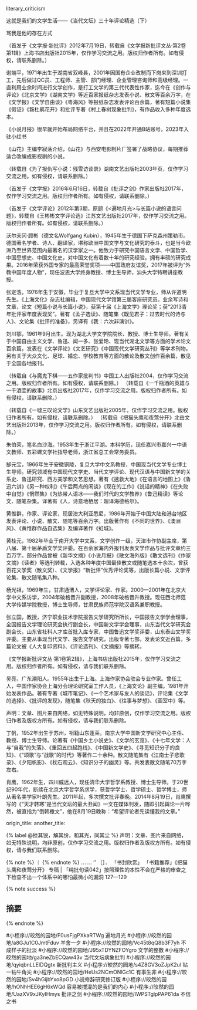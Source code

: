 
literary_criticism

这就是我们的文学生活——《当代文坛》三十年评论精选（下）

骂我是他的存在方式

（首发于《文学报·新批评》2012年7月19日，转载自《文学报新批评文丛·第2卷第1辑》上海书店出版社2015年，仅作学习交流之用。版权归作者所有。如有侵权，请联系删除。）

谢端平，1971年出生于湖南省双峰县，2001年因国有企业改制而下岗来到深圳打工，先后做过QC员、工程师、主管、部门经理、企业管理咨询师和高级经理。一直利用业余时间进行文学创作，是打工文学的第三代代表性作家，迄今在《创作与评论》《北京文学》《湖南文学》等近百家报纸杂志发表小说、散文等百余万字，在《文学报》《文学自由谈》《粤海风》等报纸杂志发表评论百余篇，著有短篇小说集《假证》《簕杜鹃花开》和批评专著《村上春树现象批判》，有作品收入多种年度选本。

《小说月报》很早就开始布局网络平台，并且在2022年开通B站账号，2023年入驻小红书

《山花》主编李寂荡介绍，《山花》与西安电影制片厂签署了战略协议，每期推荐适合改编成影视剧的小说。

（转载自《为了报仇写小说：残雪访谈录》湖南文艺出版社2003年页，仅作学习交流之用。如有侵权，请联系删除。）

（首发于《文学报》2016年6月16日，转载自《批评之剑》作家出版社2017年，仅作学习交流之用。版权归作者所有。如有侵权，请联系删除。）

（首发于《文学评论》2012年第3期，原题《<遍地月光>与长篇小说的语言问题》，转载自《王彬彬文学评论选》江苏文艺出版社2017年，仅作学习交流之用。版权归作者所有。如有侵权，请联系删除。）

沃尔夫冈·顾彬（德文名Wolfgang Kubin），1945年生于德国下萨克森州策勒市。德国著名学者、诗人、翻译家，堪称欧洲中国文学与文化研究的泰斗，也是当今欧洲乃至世界范围内最著名的汉学家之一。他致力于研究中国语言文学、中国哲学、中国思想史、中国文化史，对中国文化有着数十年的研究经验，拥有丰硕的研究成果。2016年荣获外国专家的最高荣誉奖项——中国政府友谊奖，2017年被评为“外教中国年度人物”，现任波恩大学终身教授、博士生导师，汕头大学特聘讲座教授。

张定浩，1976年生于安徽，毕业于复旦大学中文系现当代文学专业，师从许道明先生。《上海文化》杂志社编辑，中国现代文学馆第三届客座研究员。业余写诗和文章，论文《短篇小说与长篇小说》，获第十届《上海文学》理论奖；获“2013青年批评家年度表现奖”。著有《孟子选读》、随笔集《既见君子：过去时代的诗与人》、文论集《批评的准备》，另译有《我：六次非演讲》。

刘川鄂，1961年9月出生。现为湖北大学文学院院长、教授、博士生导师。著有关于中国自由主义文学、鲁迅、闻一多、张爱玲、现当代湖北文学等方面的学术论文百余篇，发表在《文学评论》《文艺研究》《中国现代文学研究丛刊》等学术刊物。另有关于大众文化、足球、婚恋、学校教育等方面的散论及散文创作百余篇，散见于全国各地报刊。

（转载自《与魔鬼下棋——五作家批判书》中国工人出版社2004，仅作学习交流之用。版权归作者所有。如有侵权，请联系删除。）
（转载自《一千瓶酒的英雄与一千酒壶的故事》北京出版社2017年，仅作学习交流之用。版权归作者所有。如有侵权，请联系删除。）

（转载自《一嘘三叹论文学》山东文艺出版社2005年，仅作学习交流之用。版权归作者所有。如有侵权，请联系删除。）
（转载自《把猫头鹰和夜莺分开》北岳文艺出版社2013年，仅作学习交流之用。版权归作者所有。如有侵权，请联系删除。）

朱伯荣，笔名白沙海。1953年生于浙江平湖。本科学历，现任嘉兴市嘉兴一中语文教师、五彩螺文学社指导老师，浙江省总工会常务委员。

郜元宝，1966年生于安徽铜陵，复旦大学中文系教授，中国现当代文学专业博士生导师。研究领域有中国现代文学史、当代文学评论、现代汉语与中国新文学的关系史、鲁迅研究、西方美学和文艺思想。著有《拯救大地》《在语言的地图上》《鲁迅六讲》《另一种权利》《午后两点的闲谈》《现在的工作》《说话的精神》《在失败中自觉》《惘然集》《为热带人语冰——我们时代的文学教养》《鲁迅精读》等论文、随笔杂集。译著有《人，诗意地栖居：超译海德格尔》。

黄惟群，作家、评论家，现居澳大利亚悉尼，1986年开始于中国大陆和港台地区发表评论、小说、散文、随笔等百余万字。出版著作有《不同的世界》、《澳洲风》、《黄惟群作品自选集》及编译著作《虹城》。

黄桂元，1982年毕业于南开大学中文系，文学创作一级，天津市作协副主席，第八届、第十届茅盾文学奖评委。在百余家海内外报刊发表文学作品与批评文章约三百万字。部分作品曾被《新华文摘》《小说月报》《散文海外版》《散文选刊》《作家文摘》《读者》等选刊转载，入选各种年度中国最佳散文或随笔选本十余次，曾获百花文学奖（散文奖）、《文学报》“新批评”优秀评论奖等，出版长篇小说、文学评论集、散文随笔集八种。

杨光祖，1969年生，甘肃通渭人，文学评论家、作家。2000—2001年在北京大学中文系访学，2004年破格晋升副教授，2008年破格晋升教授。现任西北师范大学传媒学院教授，博士生导师，甘肃民族师范学院汉语系兼职教授。

张立国，教授，济宁职业技术学院报告文学研究所所长，中国报告文学学会理事，全国报告文学理论研究会执行副会长，中国新文学学会理事，山东当代文学研究会副会长，山东省社科人才库首批入库专家，中国鲁迅文学奖评委，山东泰山文学奖评委。主要从事现当代文学、报告文学研究，出版专著七部，发表论文近百篇，多篇论文被《人大复印资料》、《评论选刊》、《文摘报》等摘转。

《文学报新批评文丛·第1卷第2辑》，上海书店出版社2015年，仅作学习交流之用。版权归作者所有。如有侵权，请与我们联系删除。

吴亮，广东潮阳人。1955年出生于上海。上海作家协会驻会专业作家。曾任工人，中国作家协会上海分会理论研究室工作人员，《上海文论》副主编。1981年开始发表作品。著有专著《城市笔记》、《一个艺术家与友人的谈话》，评论集《文学的选择》、《批评的发现》，随笔集《秋天的独白》、《往事与梦想》、《画室中》等。

声明：文章、图片来自网络，如无特殊说明，均非原创，仅作学习交流之用。版权归作者及版权方所有。如有侵权，请与我们联系删除。

丁帆，1952年出生于苏州，祖籍山东蓬莱。南京大学中国新文学研究中心主任、教授、博士生导师。论著有《中国乡土小说史》、《文学的玄览》、《十七年文学：人与“自我”的失落》、《重回五四起跑线》、《中国新文学史》、《寻觅知识分子的良知》、《“颂歌”与“战歌”的时代》等著作二十余种。散文随笔集有《江南士子悲歌录》、《夕阳帆影》、《枕石观云》、《知识分子的幽灵》等。共发表散文随笔70万字左右。

肖鹰，1962年生，四川威远人，现任清华大学哲学系教授、博士生导师。于20世纪90年代，断续在北京大学哲学系求学，获哲学学士、哲学硕士、哲学博士，师从著名美学家叶朗先生。2011年起，多次撰文批评春晚。2014年8月19日，肖鹰撰写的《“天才韩寒”是当代文坛的最大丑闻》一文在媒体刊发，随即引起舆论一片哗然，被直指为“倒韩檄文”，他在8月19日晚称：“希望评论者先读懂我的文章。”

origin_title:
another_title:

{% label @挫其锐，解其纷，和其光，同其尘 %}
声明：文章、图片来自网络，如无特殊说明，均非原创，仅作学习交流之用。版权归作者及版权方所有。如有侵权，请与我们联系删除。

{% note %}
｜
{% endnote %}
⋯⋯    ‘’
［］． 「书封欣赏」  「书籍推荐」《把猫头鹰和夜莺分开》
专稿 |
「纯批句读042」按照理性的本性不会在严格的审查之下检查不出一个体系中的哪怕最微小的漏洞   127—129

{% note success %}
## 摘要
{% endnote %}

#小程序://皎然的园地/F0usFjgPXkaRTWg  遍地月光
#小程序://皎然的园地/a8GJu1C0JmtFduv 羊舍一夕
#小程序://皎然的园地/Vc45t8qQ8b3F7yh 不成样子的扯淡
#小程序://皎然的园地/J95xTDYNZFOYgro   文学的整数
#小程序://皎然的园地/ga3neZbECQaw43v   当代文坛病象批判
#小程序://皎然的园地/qyiqbnLLEIDQgtx  新批判主义
#小程序://皎然的园地/s4Z8GV3oZJpK2uI  钻一钻牛角尖
#小程序://皎然的园地/HeUs2NCmONlGc1C  有事生非
#小程序://皎然的园地/Sv4hGijbYxo8pGD  小说修辞研究修订版
#小程序://皎然的园地/hONhHEE6gH6xWQd   容易被搅混的是我们的内心
#小程序://皎然的园地/UazXV9xJKyIHmys   批评之剑
#小程序://皎然的园地/lWPSTglpPAP61da   不信之书
